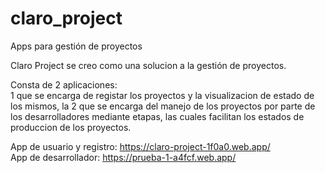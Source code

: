# claro_project
Apps para gestión de proyectos

Claro Project se creo como una solucion a la gestión de proyectos.

Consta de 2 aplicaciones:
<br>
1 que se encarga de registar los proyectos y la visualizacion de estado de los mismos,
la 2 que se encarga del manejo de los proyectos por parte de los desarrolladores mediante etapas, 
las cuales facilitan los estados de produccion de los proyectos.
<br>

App de usuario y registro: https://claro-project-1f0a0.web.app/
<br>
App de desarrollador: https://prueba-1-a4fcf.web.app/
